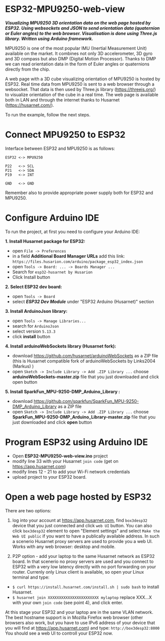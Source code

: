 # ESP32-MPU9250-web-view

**_Visualizing MPU9250 3D orientation data on the web page hosted by ESP32. Using websockets and JSON to send orientation data (quaternion or Euler angles) to the web browser. Visualisation is done using Three.js library. Written using Arduino framework._**

MPU9250 is one of the most popular IMU (Inertial Measurement Unit) available on the market. It combines not only 3D accelerometer, 3D gyro and 3D compass but also DMP (Digital Motion Processor). Thanks to DMP we can read orientation data in the form of Euler angles or quaternions directly from the chip.

A web page with a 3D cube visualizing orientation of MPU9250 is hosted by ESP32. Real time data from MPU9250 is sent to a web browser through a websocket. That data is then used by Three.js library (https://threejs.org/) to visualize orientation of the cube in a real time. The web page is available both in LAN and through the internet thanks to Husarnet (https://husarnet.com/).

To run the example, follow the next steps.

# Connect MPU9250 to ESP32

Interface between ESP32 and MPU9250 is as follows:
```
ESP32 <-> MPU9250

P22   <-> SCL
P21   <-> SDA
P19   <-> INT

GND   <-> GND
```

Remember also to provide appropriate power supply both for ESP32 and MPU9250.

# Configure Arduino IDE

To run the project, at first you need to configure your Arduino IDE:

**1. Install Husarnet package for ESP32:**

- open `File -> Preferences`
- in a field **Additional Board Manager URLs** add this link: `https://files.husarion.com/arduino/package_esp32_index.json`
- open `Tools -> Board: ... -> Boards Manager ...`
- Search for `esp32-husarnet by Husarion`
- Click Install button

**2. Select ESP32 dev board:**

- open `Tools -> Board`
- select **_ESP32 Dev Module_** under "ESP32 Arduino (Husarnet)" section

**3. Install ArduinoJson library:**

- open `Tools -> Manage Libraries...`
- search for `ArduinoJson`
- select version `5.13.3`
- click **install** button

**4. Install arduinoWebSockets library (Husarnet fork):**

- download https://github.com/husarnet/arduinoWebSockets as a ZIP file (this is Husarnet compatible fork of arduinoWebSockets by Links2004 (Markus) )
- open `Sketch -> Include Library -> Add .ZIP Library ...`
choose **arduinoWebSockets-master.zip** file that you just downloaded and click open button

**5. Install SparkFun_MPU-9250-DMP_Arduino_Library :**

- download https://github.com/sparkfun/SparkFun_MPU-9250-DMP_Arduino_Library as a ZIP file 
- open `Sketch -> Include Library -> Add .ZIP Library ...`
choose **SparkFun_MPU-9250-DMP_Arduino_Library-master.zip** file that you just downloaded and click **open** button


# Program ESP32 using Arduino IDE

- Open **ESP32-MPU9250-web-view.ino** project
- modify line 33 with your Husarnet `join code` (get on https://app.husarnet.com)
- modify lines 12 - 21 to add your Wi-Fi network credentials
- upload project to your ESP32 board.

# Open a web page hosted by ESP32

There are two options:

1. log into your account at https://app.husarnet.com, find `box3desp32` device that you just connected and click `web UI` button. You can also click `box3desp32` element to open "Element settings" and select `Make the Web UI public` if you want to have a publically available address. In such a scenerio Husarnet proxy servers are used to provide you a web UI. Works with any web browser: desktop and mobile.

2. P2P option - add your laptop to the same Husarnet network as ESP32 board. In that scenerio no proxy servers are used and you connect to ESP32 with a very low latency directly with no port forwarding on your router. Currenly only Linux client is available, so open your Linux terminal and type:

- `$ curl https://install.husarnet.com/install.sh | sudo bash` to install Husarnet.
- `$ husarnet join XXXXXXXXXXXXXXXXXXXXXXX mylaptop` replace XXX...X with your own `join code` (see point 4), and click enter.

At this stage your ESP32 and your laptop are in the same VLAN network. The best hostname support is in Mozilla Firefox web browser (other browsers also work, but you have to use IPv6 address of your device that you will find at https://app.husarnet.com) and type:
`http://box3desp32:8000`
You should see a web UI to controll your ESP32 now.

